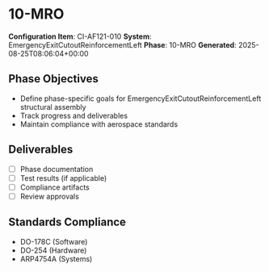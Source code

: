 # 10-MRO

**Configuration Item**: CI-AF121-010
**System**: EmergencyExitCutoutReinforcementLeft
**Phase**: 10-MRO
**Generated**: 2025-08-25T08:06:04+00:00

## Phase Objectives
- Define phase-specific goals for EmergencyExitCutoutReinforcementLeft structural assembly
- Track progress and deliverables
- Maintain compliance with aerospace standards

## Deliverables
- [ ] Phase documentation
- [ ] Test results (if applicable)
- [ ] Compliance artifacts
- [ ] Review approvals

## Standards Compliance
- DO-178C (Software)
- DO-254 (Hardware)
- ARP4754A (Systems)

